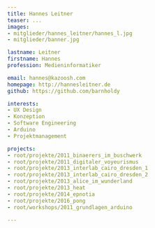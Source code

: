 ```yaml
---
title: Hannes Leitner
teaser: ...
images:
- mitglieder/hannes_leitner/hannes_l.jpg
- mitglieder/banner.jpg

lastname: Leitner
firstname: Hannes
profession: Medieninformatiker

email: hannes@kazoosh.com
homepage: http://hannesleitner.de
github: https://github.com/barnholdy

interests:
- UX Design
- Konzeption
- Software Engineering
- Arduino
- Projektmanagement

projects:
- root/projekte/2011_binaerers_im_buschwerk
- root/projekte/2011_digitaler_voyeurismus
- root/projekte/2013_interlab_cairo_dresden_1
- root/projekte/2013_interlab_cairo_dresden_2
- root/projekte/2013_alice_im_wunderland
- root/projekte/2013_heat
- root/projekte/2014_epnotia
- root/projekte/2016_pong
- root/workshops/2011_grundlagen_arduino

---
```


